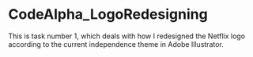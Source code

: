 # CodeAlpha_LogoRedesigning
This is task number 1, which deals with how I redesigned the Netflix logo according to the current independence theme in Adobe Illustrator.
